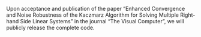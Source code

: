 Upon acceptance and publication of the paper “Enhanced Convergence and Noise Robustness of the Kaczmarz Algorithm for Solving Multiple Right-hand Side Linear Systems” in the journal “The Visual Computer”, we will publicly release the complete code.
